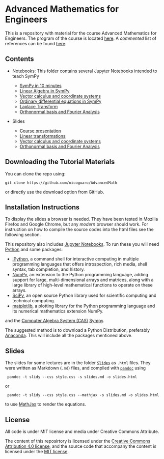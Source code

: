 # Advanced Mathematics for Engineers

This is a repository with material for the course Advanced Mathematics for Engineers. The program of the course is located [here](./program.md). A _commented_ list of
references can be found [here](./references.md).

## Contents

- Notebooks: This folder contains several Jupyter Notebooks intended to teach SymPy
    - [SymPy in 10 minutes](http://nbviewer.jupyter.org/github/nicoguaro/AdvancedMath/blob/master/Notebooks/SymPy%20in%2010%20minutes.ipynb)
    - [Linear Algebra in SymPy](http://nbviewer.jupyter.org/github/nicoguaro/AdvancedMath/blob/master/Notebooks/Linear%20Algebra.ipynb)
    - [Vector calculus and coordinate systems](http://nbviewer.jupyter.org/github/nicoguaro/AdvancedMath/blob/master/Notebooks/Vector_calculus.ipynb)
    - [Ordinary differential equations in SymPy](http://nbviewer.jupyter.org/github/nicoguaro/AdvancedMath/blob/master/Notebooks/ODE.ipynb)
    - [Laplace Transform](http://nbviewer.jupyter.org/github/nicoguaro/AdvancedMath/blob/master/Notebooks/Laplace_transform.ipynb)
    - [Orthonormal basis and Fourier Analysis](https://github.com/nicoguaro/AdvancedMath/blob/master/Notebooks/Fourier_analysis.ipynb)

- Slides
    - [Course presentation](https://cdn.rawgit.com/nicoguaro/AdvancedMath/cddc9b94/Slides/Course_presentation.html)
    - [Linear transformations](https://cdn.rawgit.com/nicoguaro/AdvancedMath/5fa8ad68/Slides/Linear_transformations.html)
    - [Vector calculus and coordinate systems](https://cdn.rawgit.com/nicoguaro/AdvancedMath/597051f1/Slides/Vector_calculus.html)
    - [Orthonormal basis and Fourier Analysis](https://cdn.rawgit.com/nicoguaro/AdvancedMath/37e5cf49/Slides/Fourier_analysis.html)

## Downloading the Tutorial Materials
You can clone the repo using:

    git clone https://github.com/nicoguaro/AdvancedMath

or directly use the download option from GitHub.


## Installation Instructions

To display the slides a browser is needed. They have been tested in Mozilla Firefox and Google Chrome, but any _modern_ browser should work. For instruction on how to compile the source codes into the html files see the following section.

This repository also includes [Jupyter Notebooks](https://jupyter.org/). To run these you will need [Python](https://www.python.org/) and some packages:

- [IPython](http://ipython.org/), a command shell for interactive computing in multiple programming languages that offers introspection, rich media, shell syntax, tab completion, and history.
- [NumPy](http://www.numpy.org/), an extension to the Python programming language, adding support for large, multi-dimensional arrays and matrices, along with a large library of high-level mathematical functions to operate on these arrays.
- [SciPy](http://www.scipy.org/), an open source Python library used for scientific computing and technical computing.
- [matplotlib](http://matplotlib.org/),  a plotting library for the Python programming language and its numerical mathematics extension NumPy.

and the [Computer Algebra System (CAS)](https://en.wikipedia.org/wiki/Computer_algebra_system) [Sympy](http://www.sympy.org/).

The suggested method is to download a Python Distribution, preferably [Anaconda](https://www.continuum.io/downloads). This will include all the packages mentioned above.


## Slides
The slides for some lectures are in the folder [``Slides``](./Slides) as ``.html`` files. They were written as Markdown (``.md``) files, and compiled with [``pandoc``](http://pandoc.org/) using

     pandoc -t slidy --css style.css -s slides.md -o slides.html

or

     pandoc -t slidy --css style.css --mathjax -s slides.md -o slides.html

to use [MathJax](https://www.mathjax.org/) to render the equations.

## License
All code is under MIT license and media under Creative Commons Attribute.

The content of this reposirtory is licensed under the [Creative Commons Attribution 4.0 license](http://choosealicense.com/licenses/cc-by-4.0/), and the source code that accompany the content is licensed under the [MIT license](https://opensource.org/licenses/mit-license.php).

